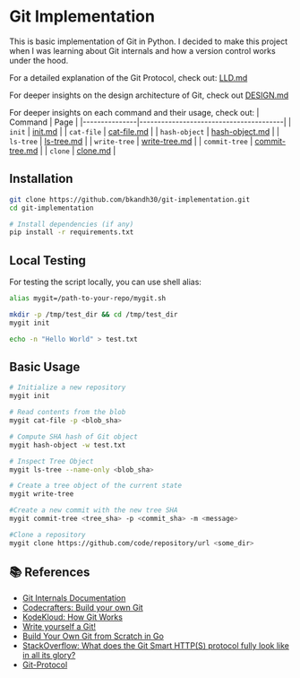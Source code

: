 # Git Implementation

This is basic implementation of Git in Python. I decided to make this project when I was learning about Git internals and how a version control works under the hood.

For a detailed explanation of the Git Protocol, check out: [LLD.md](/commands/LLD.md)

For deeper insights on the design architecture of Git, check out [DESIGN.md](DESIGN.md)

For deeper insights on each command and their usage, check out:
| Command | Page |
|---------------|----------------------------------------|
| `init` | [init.md](/commands/init.md) |
| `cat-file` | [cat-file.md](/commands/cat-file.md) |
| `hash-object` | [hash-object.md](/commands/hash-object.md) |
| `ls-tree` | [ls-tree.md](/commands/ls-tree.md) |
| `write-tree` | [write-tree.md](/commands/write-tree.md) |
| `commit-tree` | [commit-tree.md](/commands/commit-tree.md) |
| `clone` | [clone.md](/commands/clone.md) |

## Installation

```bash
git clone https://github.com/bkandh30/git-implementation.git
cd git-implementation

# Install dependencies (if any)
pip install -r requirements.txt
```

## Local Testing

For testing the script locally, you can use shell alias:

```bash
alias mygit=/path-to-your-repo/mygit.sh

mkdir -p /tmp/test_dir && cd /tmp/test_dir
mygit init

echo -n "Hello World" > test.txt
```

## Basic Usage

```bash
# Initialize a new repository
mygit init

# Read contents from the blob
mygit cat-file -p <blob_sha>

# Compute SHA hash of Git object
mygit hash-object -w test.txt

# Inspect Tree Object
mygit ls-tree --name-only <blob_sha>

# Create a tree object of the current state
mygit write-tree

#Create a new commit with the new tree SHA
mygit commit-tree <tree_sha> -p <commit_sha> -m <message>

#Clone a repository
mygit clone https://github.com/code/repository/url <some_dir>
```

## 📚 References

- [Git Internals Documentation](https://git-scm.com/docs)
- [Codecrafters: Build your own Git](https://app.codecrafters.io/courses/git/overview)
- [KodeKloud: How Git Works](https://kodekloud.com/blog/how-git-works/)
- [Write yourself a Git!](https://wyag.thb.lt/)
- [Build Your Own Git from Scratch in Go](https://medium.com/@duggal.sarthak12/building-your-own-git-from-scratch-in-go-01166fcb18ad)
- [StackOverflow: What does the Git Smart HTTP(S) protocol fully look like in all its glory?](https://stackoverflow.com/questions/68062812/what-does-the-git-smart-https-protocol-fully-look-like-in-all-its-glory)
- [Git-Protocol](https://i27ae15.github.io/git-protocol-doc/docs/git-protocol/intro)
